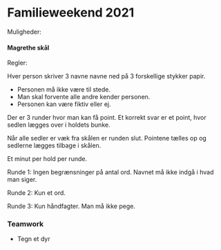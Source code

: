 # Familieweekend 2021

Muligheder:

#### Magrethe skål

Regler:

Hver person skriver 3 navne navne ned på 3 forskellige stykker papir.

- Personen må ikke være til stede.
- Man skal forvente alle andre kender personen.
- Personen kan være fiktiv eller ej.

Der er 3 runder hvor man kan få point. Et korrekt svar er et point, hvor sedlen lægges over i holdets bunke.

Når alle sedler er væk fra skålen er runden slut. Pointene tælles op og sedlerne lægges tilbage i skålen.

Et minut per hold per runde.

Runde 1:
Ingen begrænsninger på antal ord.
Navnet må ikke indgå i hvad man siger.

Runde 2:
Kun et ord.

Runde 3:
Kun håndfagter.
Man må ikke pege.


### Teamwork

- Tegn et dyr
